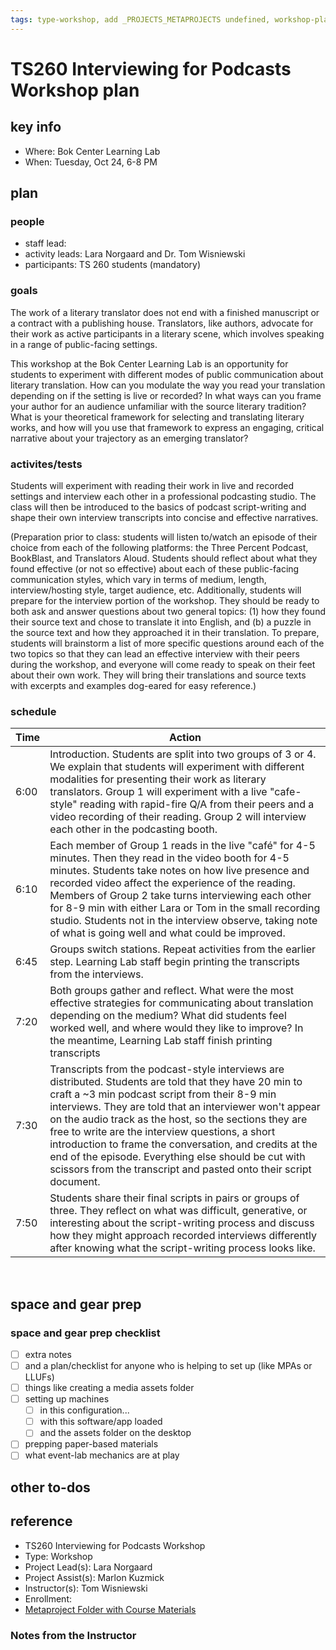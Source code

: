 ```yaml
---
tags: type-workshop, add _PROJECTS_METAPROJECTS undefined, workshop-plan
---
```



# TS260 Interviewing for Podcasts Workshop plan

## key info
- Where: Bok Center Learning Lab
- When: Tuesday, Oct 24, 6-8 PM

## plan

### people
* staff lead:
* activity leads: Lara Norgaard and Dr. Tom Wisniewski
* participants: TS 260 students (mandatory)
### goals

The work of a literary translator does not end with a finished manuscript or a contract with a publishing house. Translators, like authors, advocate for their work as active participants in a literary scene, which involves speaking in a range of public-facing settings. 

This workshop at the Bok Center Learning Lab is an opportunity for students to experiment with different modes of public communication about literary translation. How can you modulate the way you read your translation depending on if the setting is live or recorded? In what ways can you frame your author for an audience unfamiliar with the source literary tradition? What is your theoretical framework for selecting and translating literary works, and how will you use that framework to express an engaging, critical narrative about your trajectory as an emerging translator?

### activites/tests

Students will experiment with reading their work in live and recorded settings and interview each other in a professional podcasting studio. The class will then be introduced to the basics of podcast script-writing and shape their own interview transcripts into concise and effective narratives.

(Preparation prior to class: students will listen to/watch an episode of their choice from each of the following platforms: the Three Percent Podcast, BookBlast, and Translators Aloud. Students should reflect about what they found effective (or not so effective) about each of these public-facing communication styles, which vary in terms of medium, length, interview/hosting style, target audience, etc. Additionally, students will prepare for the interview portion of the workshop. They should be ready to both ask and answer questions about two general topics: (1) how they found their source text and chose to translate it into English, and (b) a puzzle in the source text and how they approached it in their translation. To prepare, students will brainstorm a list of more specific questions around each of the two topics so that they can lead an effective interview with their peers during the workshop, and everyone will come ready to speak on their feet about their own work. They will  bring their translations and source texts with excerpts and examples dog-eared for easy reference.)

### schedule

| Time | Action |  
| -------- | -------- | 
| 6:00     |  Introduction. Students are split into two groups of 3 or 4. We explain that students will experiment with different modalities for presenting their work as literary translators. Group 1 will experiment with a live "cafe-style" reading with rapid-fire Q/A from their peers and a video recording of their reading. Group 2 will interview each other in the podcasting booth. | 
| 6:10     |  Each member of Group 1 reads in the live "café" for 4-5 minutes. Then they read in the video booth for 4-5 minutes. Students take notes on how live presence and recorded video affect the experience of the reading. Members of Group 2 take turns interviewing each other for 8-9 min with either Lara or Tom in the small recording studio. Students not in the interview observe, taking note of what is going well and what could be improved. | 
| 6:45     |  Groups switch stations. Repeat activities from the earlier step. Learning Lab staff begin printing the transcripts from the interviews.   | 
| 7:20     |  Both groups gather and reflect. What were the most effective strategies for communicating about translation depending on the medium? What did students feel worked well, and where would they like to improve? In the meantime, Learning Lab staff finish printing transcripts|
| 7:30     |  Transcripts from the podcast-style interviews are distributed. Students are told that they have 20 min to craft a ~3 min podcast script from their 8-9 min interviews. They are told that an interviewer won't appear on the audio track as the host, so the sections they are free to write are the interview questions, a short introduction to frame the conversation, and credits at the end of the episode. Everything else should be cut with scissors from the transcript and pasted onto their script document. 
|7:50     |  Students share their final scripts in pairs or groups of three. They reflect on what was difficult, generative, or interesting about the script-writing process and discuss how they might approach recorded interviews differently after knowing what the script-writing process looks like.
 
## space and gear prep

### space and gear prep checklist
- [ ] extra notes
- [ ] and a plan/checklist for anyone who is helping to set up (like MPAs or LLUFs)
- [ ] things like creating a media assets folder
- [ ] setting up machines 
    - [ ] in this configuration...
    - [ ] with this software/app loaded
    - [ ] and the assets folder on the desktop
- [ ] prepping paper-based materials
- [ ] what event-lab mechanics are at play 

## other to-dos

## reference
* TS260 Interviewing for Podcasts Workshop
* Type: Workshop
* Project Lead(s): Lara Norgaard
* Project Assist(s): Marlon Kuzmick
* Instructor(s): Tom Wisniewski
* Enrollment: 
* [Metaproject Folder with Course Materials](https://drive.google.com/drive/folders/1M-4fAU-lJPAz2LCBnCrm6Z73vSjNpip2?usp=drive_link)
### Notes from the Instructor

